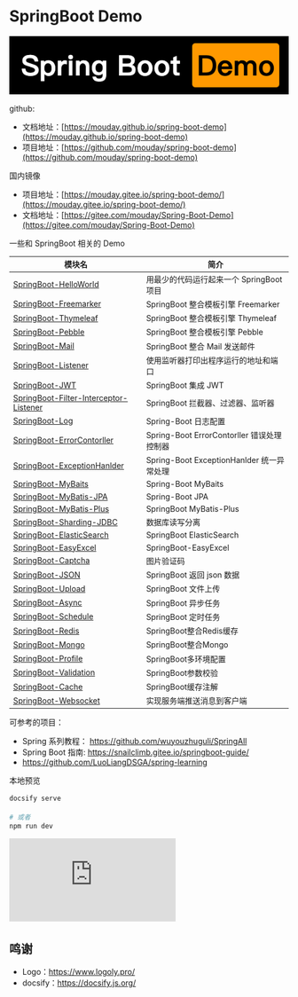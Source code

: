 # SpringBoot Demo

![](logo.png)

github:

- 文档地址：[https://mouday.github.io/spring-boot-demo](https://mouday.github.io/spring-boot-demo)
- 项目地址：[https://github.com/mouday/spring-boot-demo](https://github.com/mouday/spring-boot-demo)


国内镜像

- 项目地址：[https://mouday.gitee.io/spring-boot-demo/](https://mouday.gitee.io/spring-boot-demo/)
- 文档地址：[https://gitee.com/mouday/Spring-Boot-Demo](https://gitee.com/mouday/Spring-Boot-Demo)

一些和 SpringBoot 相关的 Demo

| 模块名 | 简介  |
| - | - |
| [SpringBoot-HelloWorld](SpringBoot-HelloWorld/README.md)  | 用最少的代码运行起来一个 SpringBoot 项目 |
| [SpringBoot-Freemarker](SpringBoot-Freemarker/README.md)  | SpringBoot 整合模板引擎 Freemarker |
| [SpringBoot-Thymeleaf](SpringBoot-Thymeleaf/README.md)  | SpringBoot 整合模板引擎 Thymeleaf |
| [SpringBoot-Pebble](SpringBoot-Pebble/README.md)  | SpringBoot 整合模板引擎 Pebble |
| [SpringBoot-Mail](SpringBoot-Mail/README.md)    | SpringBoot 整合 Mail 发送邮件 |
| [SpringBoot-Listener](SpringBoot-Listener/README.md) | 使用监听器打印出程序运行的地址和端口 |
| [SpringBoot-JWT](SpringBoot-JWT/README.md) | SpringBoot 集成 JWT |
| [SpringBoot-Filter-Interceptor-Listener](SpringBoot-Filter-Interceptor-Listener/README.md) | SpringBoot 拦截器、过滤器、监听器 |
| [SpringBoot-Log](SpringBoot-Log/README.md)   | Spring-Boot 日志配置 |
| [SpringBoot-ErrorContorller](SpringBoot-ErrorContorller/README.md) | Spring-Boot ErrorContorller   错误处理控制器 |
| [SpringBoot-ExceptionHanlder](SpringBoot-ExceptionHanlder/README.md) | Spring-Boot ExceptionHanlder   统一异常处理 |
| [SpringBoot-MyBaits](SpringBoot-MyBaits) | Spring-Boot MyBaits |
| [SpringBoot-MyBatis-JPA](SpringBoot-MyBatis-JPA/README.md)  | Spring-Boot JPA |
| [SpringBoot-MyBatis-Plus](SpringBoot-MyBatis-Plus/README.md)  | SpringBoot MyBatis-Plus |
| [SpringBoot-Sharding-JDBC](SpringBoot-Sharding-JDBC/README.md)  | 数据库读写分离 |
|[SpringBoot-ElasticSearch](SpringBoot-ElasticSearch/README.md) | SpringBoot ElasticSearch |
|[SpringBoot-EasyExcel](SpringBoot-EasyExcel/README.md)  | SpringBoot-EasyExcel |
|[SpringBoot-Captcha](SpringBoot-Captcha/README.md)  | 图片验证码 |
|[SpringBoot-JSON](SpringBoot-JSON/README.md)  | SpringBoot 返回 json 数据 |
|[SpringBoot-Upload](SpringBoot-Upload/README.md)  | SpringBoot 文件上传 |
|[SpringBoot-Async](SpringBoot-Async/README.md)  | SpringBoot 异步任务 |
|[SpringBoot-Schedule](SpringBoot-Schedule/README.md)  | SpringBoot 定时任务 |
|[SpringBoot-Redis](SpringBoot-Redis/README.md)  | SpringBoot整合Redis缓存 |
|[SpringBoot-Mongo](SpringBoot-Mongo/README.md)  | SpringBoot整合Mongo |
|[SpringBoot-Profile](SpringBoot-Profile/README.md)  | SpringBoot多环境配置 |
|[SpringBoot-Validation](SpringBoot-Validation/README.md)  | SpringBoot参数校验 |
|[SpringBoot-Cache](SpringBoot-Cache/README.md)  | SpringBoot缓存注解 |
|[SpringBoot-Websocket](SpringBoot-Websocket/README.md)  | 实现服务端推送消息到客户端|


可参考的项目：

- Spring 系列教程： https://github.com/wuyouzhuguli/SpringAll
- Spring Boot 指南: https://snailclimb.gitee.io/springboot-guide/
- https://github.com/LuoLiangDSGA/spring-learning

本地预览

```bash
docsify serve

# 或者
npm run dev
```

![](https://api.isoyu.com/bing_images.php)

## 鸣谢

- Logo：https://www.logoly.pro/
- docsify：https://docsify.js.org/
